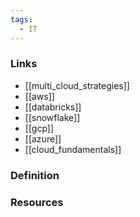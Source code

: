 ```yaml
---
tags:
  - IT
---
```

### Links
- [[multi_cloud_strategies]]
- [[aws]]
- [[databricks]]
- [[snowflake]]
- [[gcp]]
- [[azure]]
- [[cloud_fundamentals]]

### Definition


### Resources
